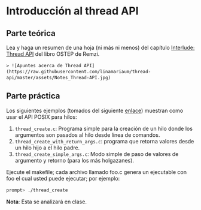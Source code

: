 # Introducción al thread API #

## Parte teórica ##

Lea y haga un resumen de una hoja (ni más ni menos) del capítulo  [Interlude: Thread API](http://pages.cs.wisc.edu/~remzi/OSTEP/threads-api.pdf) del libro OSTEP de Remzi.

    > ![Apuntes acerca de Thread API](https://raw.githubusercontent.com/linamariaum/thread-api/master/assets/Notes_Thread-API.jpg)

## Parte práctica ##

Los siguientes ejemplos (tomados del siguiente [enlace](https://github.com/remzi-arpacidusseau/ostep-code/tree/master/threads-api)) muestran como usar el API POSIX para hilos:
1. ```thread_create.c```: Programa simple para la creación de un hilo donde los argumentos son pasados al hilo desde línea de comandos.
2. ```thread_create_with_return_args.c```: programa que retorna valores desde un hilo hijo a el hilo padre.
3. ```thread_create_simple_args.c```: Modo simple de paso de valores de argumento y retorno (para los más holgazanes).

Ejecute el makefile; cada archivo llamado foo.c genera un ejecutable con foo el cual usted puede ejecutar; por ejemplo:

```bash
prompt> ./thread_create
```

**Nota**: Esta se analizará en clase.
